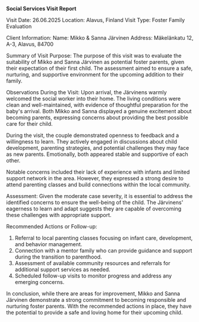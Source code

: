  **Social Services Visit Report**

Visit Date: 26.06.2025
Location: Alavus, Finland
Visit Type: Foster Family Evaluation

Client Information:
Name: Mikko & Sanna Järvinen
Address: Mäkelänkatu 12, A-3, Alavus, 84700

Summary of Visit Purpose:
The purpose of this visit was to evaluate the suitability of Mikko and Sanna Järvinen as potential foster parents, given their expectation of their first child. The assessment aimed to ensure a safe, nurturing, and supportive environment for the upcoming addition to their family.

Observations During the Visit:
Upon arrival, the Järvinens warmly welcomed the social worker into their home. The living conditions were clean and well-maintained, with evidence of thoughtful preparation for the baby's arrival. Both Mikko and Sanna displayed a genuine excitement about becoming parents, expressing concerns about providing the best possible care for their child.

During the visit, the couple demonstrated openness to feedback and a willingness to learn. They actively engaged in discussions about child development, parenting strategies, and potential challenges they may face as new parents. Emotionally, both appeared stable and supportive of each other.

Notable concerns included their lack of experience with infants and limited support network in the area. However, they expressed a strong desire to attend parenting classes and build connections within the local community.

Assessment:
Given the moderate case severity, it is essential to address the identified concerns to ensure the well-being of the child. The Järvinens' eagerness to learn and adapt suggests they are capable of overcoming these challenges with appropriate support.

Recommended Actions or Follow-up:
1. Referral to local parenting classes focusing on infant care, development, and behavior management.
2. Connection with a mentor family who can provide guidance and support during the transition to parenthood.
3. Assessment of available community resources and referrals for additional support services as needed.
4. Scheduled follow-up visits to monitor progress and address any emerging concerns.

In conclusion, while there are areas for improvement, Mikko and Sanna Järvinen demonstrate a strong commitment to becoming responsible and nurturing foster parents. With the recommended actions in place, they have the potential to provide a safe and loving home for their upcoming child.